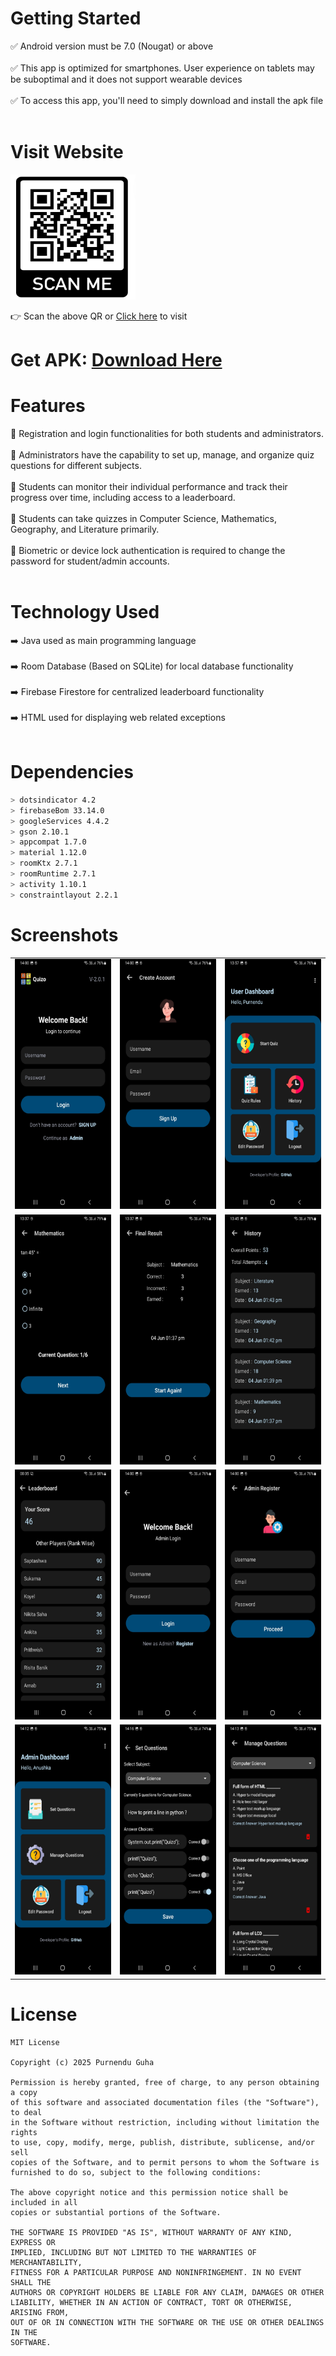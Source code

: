 # Getting Started
  ✅ Android version must be 7.0 (Nougat) or above <br><br>
  ✅ This app is optimized for smartphones. User experience on tablets may be suboptimal and it does not support wearable devices <br><br>
  ✅ To access this app, you'll need to simply download and install the apk file <br><br>

# Visit Website
<img src="website/website-qr.png"
width="200" height="200">

👉 Scan the above QR or <a href="https://quizo-app.tiiny.site/" target="_blank">Click here</a> to visit


# Get APK: [Download Here](https://quizo-app.tiiny.site/android/app/Quizo.apk)

# Features
  🌟 Registration and login functionalities for both students and administrators. <br><br>
  🌟 Administrators have the capability to set up, manage, and organize quiz questions for different subjects. <br><br>
  🌟 Students can monitor their individual performance and track their progress over time, including access to a leaderboard. <br><br>
  🌟 Students can take quizzes in Computer Science, Mathematics, Geography, and Literature primarily. <br><br>
  🌟 Biometric or device lock authentication is required to change the password for student/admin accounts. <br><br>

# Technology Used
  ➡️ Java used as main programming language <br><br>
  ➡️ Room Database (Based on SQLite) for local database functionality <br><br>
  ➡️ Firebase Firestore for centralized leaderboard functionality <br><br>
  ➡️ HTML used for displaying web related exceptions <br><br>
  

# Dependencies
```sh
> dotsindicator 4.2
> firebaseBom 33.14.0
> googleServices 4.4.2
> gson 2.10.1
> appcompat 1.7.0
> material 1.12.0
> roomKtx 2.7.1
> roomRuntime 2.7.1
> activity 1.10.1
> constraintlayout 2.2.1
```

# Screenshots
<table>
  <tr>
    <td><img src="screenshots/0.png" height="400" width="300"/></td>
    <td><img src="screenshots/1.png" height="400" width="300"/></td>
    <td><img src="screenshots/2.png" height="400" width="300"/></td>
  </tr>
  <tr>
    <td><img src="screenshots/3.png" height="400" width="300"/></td>
    <td><img src="screenshots/4.png" height="400" width="300"/></td>
    <td><img src="screenshots/5.png" height="400" width="300"/></td>
  </tr>
  <tr>
    <td><img src="screenshots/6.png" height="400" width="300"/></td>
    <td><img src="screenshots/7.png" height="400" width="300"/></td>
    <td><img src="screenshots/8.png" height="400" width="300"/></td>
  </tr>
  <tr>
    <td><img src="screenshots/9.png" height="400" width="300"/></td>
    <td><img src="screenshots/10.png" height="400" width="300"/></td>
    <td><img src="screenshots/11.png" height="400" width="300"/></td>
  </tr>
</table>

# License
```
MIT License

Copyright (c) 2025 Purnendu Guha

Permission is hereby granted, free of charge, to any person obtaining a copy
of this software and associated documentation files (the "Software"), to deal
in the Software without restriction, including without limitation the rights
to use, copy, modify, merge, publish, distribute, sublicense, and/or sell
copies of the Software, and to permit persons to whom the Software is
furnished to do so, subject to the following conditions:

The above copyright notice and this permission notice shall be included in all
copies or substantial portions of the Software.

THE SOFTWARE IS PROVIDED "AS IS", WITHOUT WARRANTY OF ANY KIND, EXPRESS OR
IMPLIED, INCLUDING BUT NOT LIMITED TO THE WARRANTIES OF MERCHANTABILITY,
FITNESS FOR A PARTICULAR PURPOSE AND NONINFRINGEMENT. IN NO EVENT SHALL THE
AUTHORS OR COPYRIGHT HOLDERS BE LIABLE FOR ANY CLAIM, DAMAGES OR OTHER
LIABILITY, WHETHER IN AN ACTION OF CONTRACT, TORT OR OTHERWISE, ARISING FROM,
OUT OF OR IN CONNECTION WITH THE SOFTWARE OR THE USE OR OTHER DEALINGS IN THE
SOFTWARE.
```
